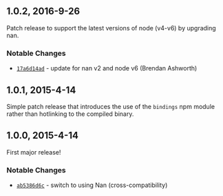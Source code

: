 ## 1.0.2, 2016-9-26
Patch release to support the latest versions of node (v4-v6) by upgrading nan.

### Notable Changes
- [`17a6d14ad`](https://github.com/brendanashworth/node-murmurhash3/commit/17a6d14ade0010acfdac63e585bee00e2ef9339f) - update for nan v2 and node v6 (Brendan Ashworth)

## 1.0.1, 2015-4-14
Simple patch release that introduces the use of the `bindings` npm module rather than hotlinking to the compiled binary.

## 1.0.0, 2015-4-14
First major release!

### Notable Changes
- [`ab5386d6c`](https://github.com/brendanashworth/node-murmurhash3/commit/ab5386d6c0f117efc60ff752318690788322c5c2) - switch to using Nan (cross-compatibility)
